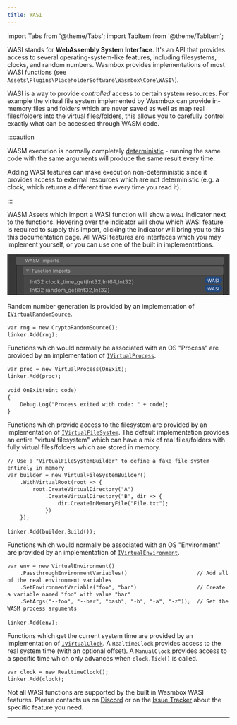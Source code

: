 ```yaml
---
title: WASI
---
```


import Tabs from '@theme/Tabs';
import TabItem from '@theme/TabItem';

WASI stands for **WebAssembly System Interface**. It's an API that provides access to several operating-system-like features, including filesystems, clocks, and random numbers. Wasmbox provides implementations of most WASI functions (see `Assets\Plugins\PlaceholderSoftware\Wasmbox\Core\WASI\`).

WASI is a way to provide _controlled_ access to certain system resources. For example the virtual file system implemented by Wasmbox can provide in-memory files and folders which are never saved as well as map real files/folders into the virtual files/folders, this allows you to carefully control exactly what can be accessed through WASM code.

:::caution

WASM execution is normally completely [deterministic](../advanced/determinism.md) - running the same code with the same arguments will produce the same result every time.

Adding WASI features can make execution non-deterministic since it provides access to external resources which are not deterministic (e.g. a clock, which returns a different time every time you read it).

:::

WASM Assets which import a WASI function will show a `WASI` indicator next to the functions. Hovering over the indicator will show which WASI feature is required to supply this import, clicking the indicator will bring you to this this documentation page. All WASI features are interfaces which you may implement yourself, or you can use one of the built in implementations.

![WASI Import](../../static/img/InspectorWasi.png)

<Tabs queryString="wasi-feature">

<TabItem value="ivirtualrandomsource" label="Random Numbers">

Random number generation is provided by an implementation of [`IVirtualRandomSource`](../reference/code/WASI/random.md).

```clike
var rng = new CryptoRandomSource();
linker.Add(rng);
```

</TabItem>

<TabItem value="ivirtualprocess" label="Process">

Functions which would normally be associated with an OS "Process" are provided by an implementation of [`IVirtualProcess`](../reference/code/WASI/process.md).

```clike
var proc = new VirtualProcess(OnExit);
linker.Add(proc);

void OnExit(uint code)
{
    Debug.Log("Process exited with code: " + code);
}
```

</TabItem>

<TabItem value="ivirtualfilesystem" label="File System">

Functions which provide access to the filesystem are provided by an implementation of [`IVirtualFileSystem`](../reference/code/WASI/filesystem.md). The default implementation provides an entire "virtual filesystem" which can have a mix of real files/folders with fully virtual files/folders which are stored in memory.

```clike
// Use a "VirtualFileSystemBuilder" to define a fake file system entirely in memory
var builder = new VirtualFileSystemBuilder()
    .WithVirtualRoot(root => {
        root.CreateVirtualDirectory("A")
            .CreateVirtualDirectory("B", dir => {
                dir.CreateInMemoryFile("File.txt");
            })
    });

linker.Add(builder.Build());
```

</TabItem>

<TabItem value="ivirtualenvironment" label="Environment">

Functions which would normally be associated with an OS "Environment" are provided by an implementation of [`IVirtualEnvironment`](../reference/code/WASI/environment.md).

```clike
var env = new VirtualEnvironment()
    .PassthroughEnvironmentVariables()                      // Add all of the real environment variables
    .SetEnvironmentVariable("foo", "bar")                   // Create a variable named "foo" with value "bar"
    .SetArgs("--foo", "--bar", "bash", "-b", "-a", "-z"));  // Set the WASM process arguments

linker.Add(env);
```

</TabItem>

<TabItem value="ivirtualclock" label="Clock">

Functions which get the current system time are provided by an implementation of [`IVirtualClock`](../reference/code/WASI/clock.md). A `RealtimeClock` provides access to the real system time (with an optional offset). A `ManualClock` provides access to a specific time which only advances when `clock.Tick()` is called.

```clike
var clock = new RealtimeClock();
linker.Add(clock);
```

</TabItem>

<TabItem value="unknown" label="Unknown Feature">

Not all WASI functions are supported by the built in Wasmbox WASI features. Please contacts us on [Discord](https://discord.gg/3RtDa2M9Bx) or on the [Issue Tracker](https://github.com/Placeholder-Software/wasmbox/issues) about the specific feature you need.

</TabItem>

</Tabs>

---